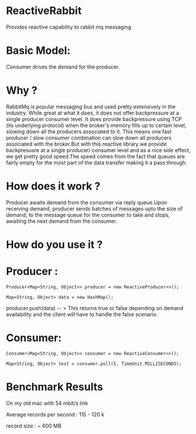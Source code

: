# ReactiveRabbit
Provides reactive capability to rabbit mq messaging

# Basic Model: 

Consumer drives the demand for the producer.

# Why ?

RabbitMq is popular messaging bus and used pretty extensively in the industry. While great at what it does, it does not offer
backpressure at a single producer consumer level. It does provide backpressure using TCP (its underlying protocol) when the broker's memory fills up to certain level, slowing down all the producers associated to it. This means one fast producer / slow consumer combination can slow down all producers associated with the broker.But with this reactive library we provide backpresusre at a single producer/ consumer level and as a nice side effect, we get pretty good speed.The speed comes from the fact that queues are fairly empty for the most part of the data transfer making it a pass through.

# How does it work ?

Producer awaits demand from the consumer via reply queue.Upon receiving demand, producer sends batches of messages upto the size of demand, to the message queue for the consumer to take and stops, awaiting the next demand from the consumer.

# How do you use it ?

# Producer :

`Producer<Map<String, Object>> producer = new ReactiveProducer<>();`

`Map<String, Object> data = new HashMap();`

producer.push(data) -- > This returns true or false depending on demand availability and the client will have to handle the false scenario.

# Consumer: 

`Consumer<Map<String, Object>> consumer = new ReactiveConsumer<>();`

`Map<String, Object> test = consumer.poll(5, TimeUnit.MILLISECONDS);`

# Benchmark Results 

On my old mac with 54 mbit/s link 

Average records per second : 115 - 120 k

record size : ~ 600 MB


